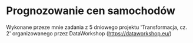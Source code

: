 # Prognozowanie cen samochodów
Wykonane przeze mnie zadania z 5 dniowego projektu 'Transformacja, cz. 2' organizowanego przez DataWorkshop (https://dataworkshop.eu/)
